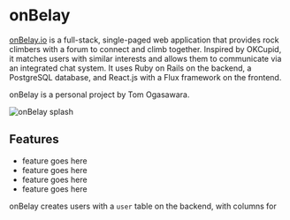 # onBelay

[onBelay.io][onBelay] is a full-stack, single-paged web application that provides rock climbers with a forum to connect and climb together. Inspired by OKCupid, it matches users with similar interests and allows them to communicate via an integrated chat system. It uses Ruby on Rails on the backend, a PostgreSQL database, and React.js with a Flux framework on the frontend.

onBelay is a personal project by Tom Ogasawara.

![onBelay splash][splashPage]

## Features

- feature goes here
- feature goes here
- feature goes here
- feature goes here


onBelay creates users with a `user` table on the backend, with columns for

[onBelay]: http://onbelay.io
[splashPage]: ./docs/images/splash_page.png "Splash Page"
[userProfile]: ./docs/images/user_profile.png "User Profile"
[browseMatches]: ./docs/images/browse_matches.png "Browse Matches"
[questionForm]: ./docs/images/question_form.png "Question Form"
[conversation]: ./docs/images/conversation.png "Conversation"
